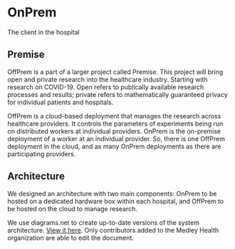 # OnPrem
The client in the hospital

## Premise

OffPrem is a part of a larger project called Premise. This project will bring open and private research into the healthcare industry. Starting with research on COVID-19. Open refers to publically available research processes and results; private refers to mathematically guaranteed privacy for individual patients and hospitals.

OffPrem is a cloud-based deployment that manages the research across healthcare providers. It controls the parameters of experiments being run on distributed workers at individual providers. OnPrem is the on-premise deployment of a worker at an individual provider. So, there is one OffPrem deployment in the cloud, and as many OnPrem deployments as there are participating providers.

## Architecture

We designed an architecture with two main components: OnPrem to be hosted on a dedicated hardware box within each hospital, and OffPrem to be hosted on the cloud to manage research. 

We use diagrams.net to create up-to-date versions of the system architecture. [View it here](https://app.diagrams.net/#G1LZMk2MhV1ZCx0Fs_YksQ0VIhux2FbPjH). Only contributors added to the Medley Health organization are able to edit the document.
